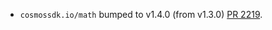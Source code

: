 * `cosmossdk.io/math` bumped to v1.4.0 (from v1.3.0) [PR 2219](https://github.com/provenance-io/provenance/pull/2219).
